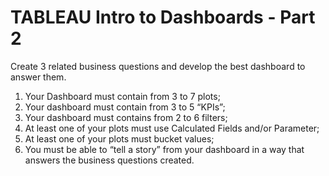 # TABLEAU Intro to Dashboards - Part 2

Create 3 related business questions and develop the best dashboard to answer them.

1. Your Dashboard must contain from 3 to 7 plots;
2. Your dashboard must contain from 3 to 5 “KPIs”;
3. Your dashboard must contains from 2 to 6 filters;
4. At least one of your plots must use Calculated Fields and/or Parameter;
5. At least one of your plots must bucket values;
6. You must be able to “tell a story” from your dashboard in a way that answers the business questions created.
